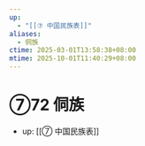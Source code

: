 ```yaml
---
up:
  - "[[⑦ 中国民族表]]"
aliases:
  - 侗族
ctime: 2025-03-01T13:58:38+08:00
mtime: 2025-10-01T11:40:29+08:00
---
```


# ⑦72 侗族

- up: [[⑦ 中国民族表]]
